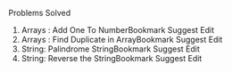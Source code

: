 Problems Solved 
1. Arrays : Add One To NumberBookmark Suggest Edit
2. Arrays : Find Duplicate in ArrayBookmark Suggest Edit
3. String: Palindrome StringBookmark Suggest Edit
4. String: Reverse the StringBookmark Suggest Edit


